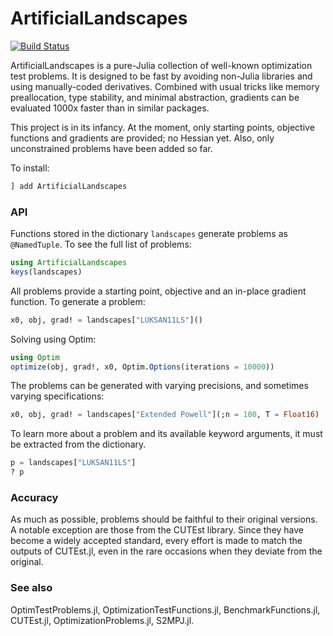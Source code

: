 # ArtificialLandscapes

[![Build Status](https://github.com/NicolasL-S/ArtificialLandscapes.jl/actions/workflows/CI.yml/badge.svg?branch=main)](https://github.com/NicolasL-S/ArtificialLandscapes.jl/actions/workflows/CI.yml?query=branch%3Amain)

ArtificialLandscapes is a pure-Julia collection of well-known optimization test problems. It is designed to be fast by avoiding non-Julia libraries and using manually-coded derivatives. Combined with usual tricks like memory preallocation, type stability, and minimal abstraction, gradients can be evaluated 1000x faster than in similar packages.

This project is in its infancy. At the moment, only starting points, objective functions and gradients are provided; no Hessian yet. Also, only unconstrained problems have been added so far.

To install:
```Julia
] add ArtificialLandscapes
```

### API
Functions stored in the dictionary ``landscapes`` generate problems as ``@NamedTuple``.  To see the full list of problems:
```Julia
using ArtificialLandscapes
keys(landscapes)
```
All problems provide a starting point, objective and an in-place gradient function. To generate a problem:
```Julia
x0, obj, grad! = landscapes["LUKSAN11LS"]()
```
Solving using Optim:
```Julia
using Optim
optimize(obj, grad!, x0, Optim.Options(iterations = 10000))
```
The problems can be generated with varying precisions, and sometimes varying specifications:
```Julia
x0, obj, grad! = landscapes["Extended Powell"](;n = 100, T = Float16)
```
To learn more about a problem and its available keyword arguments, it must be extracted from the dictionary.
```Julia
p = landscapes["LUKSAN11LS"]
? p
```
### Accuracy

As much as possible, problems should be faithful to their original versions. A notable exception are those from the CUTEst library. Since they have become a widely accepted standard, every effort is made to match the outputs of CUTEst.jl, even in the rare occasions when they deviate from the original.

### See also

OptimTestProblems.jl, OptimizationTestFunctions.jl, BenchmarkFunctions.jl, CUTEst.jl, OptimizationProblems.jl, S2MPJ.jl.